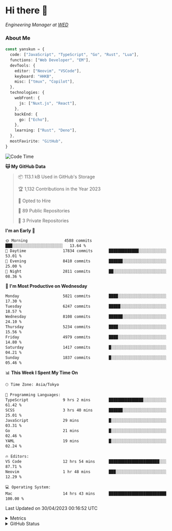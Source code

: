 # Hi there&nbsp;:wave:

<!-- ![Alt text](https://spotify-recently-played-readme.vercel.app/api?user=31kynbuubkiu3r4qh4hjuaglhfay) -->

_Engineering Manager at [WED](https://github.com/wedinc)_

### About Me

```ts
const yanskun = {
  code: ["JavaScript", "TypeScript", "Go", "Rust", "Lua"],
  functions: ["Web Developer", "EM"],
  devTools: {
    editor: ["Neovim", "VSCode"],
    keyboard: "HHKB",
    misc: ["tmux", "Copilot"],
  },
  technologies: {
    webFront: {
      js: ["Nuxt.js", "React"],
    },
    backEnd: {
      go: ["Echo"],
    },
    learning: ["Rust", "Deno"],
  },
  mostFavirite: "GitHub",
}
```

<!--START_SECTION:waka-->
![Code Time](http://img.shields.io/badge/Code%20Time-285%20hrs%2014%20mins-blue)

**🐱 My GitHub Data** 

> 📦 113.1 kB Used in GitHub's Storage 
 > 
> 🏆 1,132 Contributions in the Year 2023
 > 
> 💼 Opted to Hire
 > 
> 📜 89 Public Repositories 
 > 
> 🔑 3 Private Repositories 
 > 
**I'm an Early 🐤** 

```text
🌞 Morning                4588 commits        ███░░░░░░░░░░░░░░░░░░░░░░   13.64 % 
🌆 Daytime                17834 commits       █████████████░░░░░░░░░░░░   53.01 % 
🌃 Evening                8410 commits        ██████░░░░░░░░░░░░░░░░░░░   25.00 % 
🌙 Night                  2811 commits        ██░░░░░░░░░░░░░░░░░░░░░░░   08.36 % 
```
📅 **I'm Most Productive on Wednesday** 

```text
Monday                   5821 commits        ████░░░░░░░░░░░░░░░░░░░░░   17.30 % 
Tuesday                  6247 commits        █████░░░░░░░░░░░░░░░░░░░░   18.57 % 
Wednesday                8108 commits        ██████░░░░░░░░░░░░░░░░░░░   24.10 % 
Thursday                 5234 commits        ████░░░░░░░░░░░░░░░░░░░░░   15.56 % 
Friday                   4979 commits        ████░░░░░░░░░░░░░░░░░░░░░   14.80 % 
Saturday                 1417 commits        █░░░░░░░░░░░░░░░░░░░░░░░░   04.21 % 
Sunday                   1837 commits        █░░░░░░░░░░░░░░░░░░░░░░░░   05.46 % 
```


📊 **This Week I Spent My Time On** 

```text
🕑︎ Time Zone: Asia/Tokyo

💬 Programming Languages: 
TypeScript               9 hrs 2 mins        ███████████████░░░░░░░░░░   61.42 % 
SCSS                     3 hrs 40 mins       ██████░░░░░░░░░░░░░░░░░░░   25.01 % 
JavaScript               29 mins             █░░░░░░░░░░░░░░░░░░░░░░░░   03.31 % 
Go                       21 mins             █░░░░░░░░░░░░░░░░░░░░░░░░   02.46 % 
YAML                     19 mins             █░░░░░░░░░░░░░░░░░░░░░░░░   02.24 % 

🔥 Editors: 
VS Code                  12 hrs 54 mins      ██████████████████████░░░   87.71 % 
Neovim                   1 hr 48 mins        ███░░░░░░░░░░░░░░░░░░░░░░   12.29 % 

💻 Operating System: 
Mac                      14 hrs 43 mins      █████████████████████████   100.00 % 
```


 Last Updated on 30/04/2023 00:16:52 UTC
<!--END_SECTION:waka-->

<details>
  <summary>Metrics</summary>
  <img src="https://github.com/yanskun/yanskun/blob/main/github-metrics.svg" alt="Metrics">
</details>

<details>
  <summary>GitHub Status</summary>
  <picture>
    <source media="(prefers-color-scheme: dark)" srcset="https://raw.githubusercontent.com/yanskun/yanskun/master/profile-summary-card-output/nord_dark/0-profile-details.svg">
   <img src="https://raw.githubusercontent.com/yanskun/yanskun/master/profile-summary-card-output/default/0-profile-details.svg">
  </picture>
  <br>
  <picture>
    <source media="(prefers-color-scheme: dark)" srcset="https://raw.githubusercontent.com/yanskun/yanskun/master/profile-summary-card-output/nord_dark/1-repos-per-language.svg">
   <img src="https://raw.githubusercontent.com/yanskun/yanskun/master/profile-summary-card-output/default/1-repos-per-language.svg">
  </picture>
  <picture>
    <source media="(prefers-color-scheme: dark)" srcset="https://raw.githubusercontent.com/yanskun/yanskun/master/profile-summary-card-output/nord_dark/2-most-commit-language.svg">
   <img src="https://raw.githubusercontent.com/yanskun/yanskun/master/profile-summary-card-output/default/2-most-commit-language.svg">
  </picture>
  <br>
  <picture>
    <source media="(prefers-color-scheme: dark)" srcset="https://raw.githubusercontent.com/yanskun/yanskun/master/profile-summary-card-output/nord_dark/3-stats.svg">
   <img src="https://raw.githubusercontent.com/yanskun/yanskun/master/profile-summary-card-output/default/3-stats.svg">
  </picture>
  <picture>
    <source media="(prefers-color-scheme: dark)" srcset="https://raw.githubusercontent.com/yanskun/yanskun/master/profile-summary-card-output/nord_dark/4-productive-time.svg">
   <img src="https://raw.githubusercontent.com/yanskun/yanskun/master/profile-summary-card-output/default/4-productive-time.svg">
  </picture>
</details>
